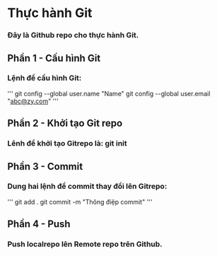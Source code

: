 # Thực hành Git

### Đây là Github repo cho thực hành Git.
## Phần 1 - Cấu hình Git

### Lệnh để cấu hình Git:

'''
git config --global user.name "Name"
git config --global user.email "abc@zy.com"
'''

## Phần 2 - Khởi tạo Git repo
### Lênh để khởi tạo Gitrepo là: git init

## Phần 3 - Commit

### Dung hai lệnh để commit thay đổi lên Gitrepo:

'''
git add .
git commit -m "Thông điệp commit"
''' 

## Phần 4 - Push

### Push localrepo lên Remote repo trên Github.
